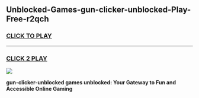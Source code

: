 
## Unblocked-Games-gun-clicker-unblocked-Play-Free-r2qch
<h3>
<a href="https://premium76.site?title=gun-clicker-unblocked&ref=20M">CLICK TO PLAY</a></h3>
<hr>

<h3>
<a href="https://premium76.site?title=gun-clicker-unblocked&ref=20M">CLICK 2 PLAY</a>
  
</h3>

<a href="https://premium76.site?title=gun-clicker-unblocked&ref=19M"><img src="https://clearcache.store/games.png"></a>


**gun-clicker-unblocked games unblocked: Your Gateway to Fun and Accessible Online Gaming**
